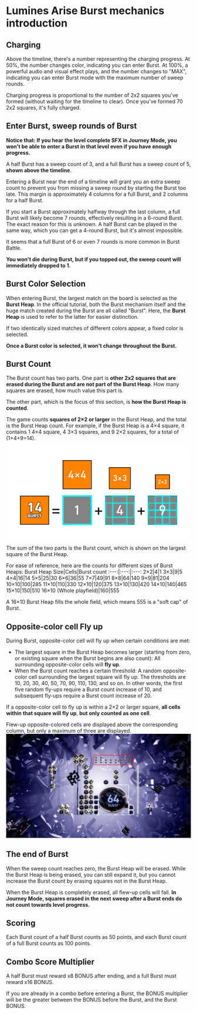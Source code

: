 # Lumines Arise Burst mechanics introduction
## Charging
Above the timeline, there's a number representing the charging progress. At 50%, the number changes color, indicating you can enter Burst. At 100%, a powerful audio and visual effect plays, and the number changes to "MAX", indicating you can enter Burst mode with the maximum number of sweep rounds.

Charging progress is proportional to the number of 2x2 squares you've formed (without waiting for the timeline to clear). Once you've formed 70 2x2 squares, it's fully charged.
## Enter Burst, sweep rounds of Burst 
**Notice that: If you hear the level complete SFX in Journey Mode, you won't be able to enter a Burst in that level even if you have enough progress.**

A half Burst has a sweep count of 3, and a full Burst has a sweep count of 5, **shown above the timeline**.

Entering a Burst near the end of a timeline will grant you an extra sweep count to prevent you from missing a sweep round by starting the Burst too late. This margin is approximately 4 columns for a full Burst, and 2 columns for a half Burst.

If you start a Burst approximately halfway through the last column, a full Burst will likely become 7 rounds, effectively resulting in a 6-round Burst. The exact reason for this is unknown.
A half Burst can be played in the same way, which you can get a 4-round Burst, but it's almost impossible.

It seems that a full Burst of 6 or even 7 rounds is more common in Burst Battle.

**You won't die during Burst, but if you topped out, the sweep count will immediately dropped to 1.**
## Burst Color Selection
When entering Burst, the largest match on the board is selected as the **Burst Heap**. In the official tutorial, both the Burst mechanism itself and the huge match created during the Burst are all called "Burst". Here, the **Burst Heap** is used to refer to the latter for easier distinction.

If two identically sized matches of different colors appear, a fixed color is selected.

**Once a Burst color is selected, it won't change throughout the Burst.**
## Burst Count
The Burst count has two parts. One part is **other 2x2 squares that are erased during the Burst and are not part of the Burst Heap**. How many squares are erased, how much value this part is.

The other part, which is the focus of this section, is **how the Burst Heap is counted**.

The game counts **squares of 2×2 or larger** in the Burst Heap, and the total is the Burst Heap count. For example, if the Burst Heap is a 4×4 square, it contains 1 4×4 square, 4 3×3 squares, and 9 2×2 squares, for a total of (1+4+9=14).

![](pic/burstHeapCalculation.png)

The sum of the two parts is the Burst count, which is shown on the largest square of the Burst Heap.

For ease of reference, here are the counts for different sizes of Burst Heaps:
Burst Heap Size|Cells|Burst count
:---:|:---:|:---:
2×2|4|1
3×3|9|5
4×4|16|14
5×5|25|30
6×6|36|55
7×7|49|91
8×8|64|140
9×9|81|204
10×10|100|285
11×10|110|330
12×10|120|375
13×10|130|420
14×10|140|465
15×10|150|510
16×10 (Whole playfield)|160|555

A 16×10 Burst Heap fills the whole field, which means 555 is a "soft cap" of Burst.
## Opposite-color cell Fly up
During Burst, opposite-color cell will fly up when certain conditions are met:
* The largest square in the Burst Heap becomes larger (starting from zero, or existing square when the Burst begins are also count): All surrounding opposite-color cells will **fly up**.
* When the Burst count reaches a certain threshold: A random opposite-color cell surrounding the largest square will fly up. The thresholds are 10, 20, 30, 40, 50, 70, 90, 110, 130, and so on. In other words, the first five random fly-ups require a Burst count increase of 10, and subsequent fly-ups require a Burst count increase of 20.

If a opposite-color cell to fly up is within a 2×2 or larger square, **all cells within that square will fly up**, **but only counted as one cell**.

Flew-up opposite-colored cells are displayed above the corresponding column, but only a maximum of three are displayed.
![](pic/screenshot/cellsFlyUp.png)
## The end of Burst
When the sweep count reaches zero, the Burst Heap will be erased. While the Burst Heap is being erased, you can still expand it, but you cannot increase the Burst count by erasing squares not in the Burst Heap.

When the Burst Heap is completely erased, all flew-up cells will fall. **In Journey Mode, squares erased in the next sweep after a Burst ends do not count towards level progress.**
## Scoring
Each Burst count of a half Burst counts as 50 points, and each Burst count of a full Burst counts as 100 points.
## Combo Score Multiplier
A half Burst must reward x8 BONUS after ending, and a full Burst must reward x16 BONUS.

If you are already in a combo before entering a Burst, the BONUS multiplier will be the greater between the BONUS before the Burst, and the Burst BONUS.